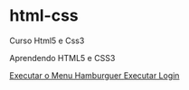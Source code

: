 # html-css
 Curso Html5 e Css3

 Aprendendo HTML5 e CSS3
 
<a href="https://egs74.github.io/html-css/moduloIV/ex02/mq005/mq005.html"> Executar o Menu Hamburguer </a>
<a href="https://egs74.github.io/html-css/projeto login/index.html"> Executar Login </a>